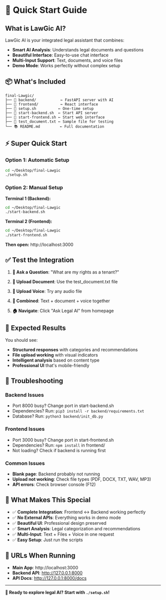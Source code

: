 # 🚀 Quick Start Guide

## What is LawGic AI?

LawGic AI is your integrated legal assistant that combines:
- **Smart AI Analysis**: Understands legal documents and questions
- **Beautiful Interface**: Easy-to-use chat interface
- **Multi-Input Support**: Text, documents, and voice files
- **Demo Mode**: Works perfectly without complex setup

## 📦 What's Included

```
final-Lawgic/
├── 📁 backend/           ← FastAPI server with AI
├── 📁 frontend/          ← React interface 
├── 🚀 setup.sh          ← One-time setup
├── 🔧 start-backend.sh  ← Start API server
├── 🎨 start-frontend.sh ← Start web interface
├── 📄 test_document.txt ← Sample file for testing
└── 📚 README.md         ← Full documentation
```

## ⚡ Super Quick Start

### Option 1: Automatic Setup
```bash
cd ~/Desktop/final-Lawgic
./setup.sh
```

### Option 2: Manual Setup

**Terminal 1 (Backend):**
```bash
cd ~/Desktop/final-Lawgic
./start-backend.sh
```

**Terminal 2 (Frontend):**
```bash
cd ~/Desktop/final-Lawgic  
./start-frontend.sh
```

**Then open:** http://localhost:3000

## ✅ Test the Integration

1. **💬 Ask a Question**: "What are my rights as a tenant?"

2. **📄 Upload Document**: Use the test_document.txt file

3. **🎤 Upload Voice**: Try any audio file

4. **🔗 Combined**: Text + document + voice together

5. **🏠 Navigate**: Click "Ask Legal AI" from homepage

## 🎯 Expected Results

You should see:
- **Structured responses** with categories and recommendations
- **File upload working** with visual indicators
- **Intelligent analysis** based on content type
- **Professional UI** that's mobile-friendly

## 🔧 Troubleshooting

### Backend Issues
- Port 8000 busy? Change port in start-backend.sh
- Dependencies? Run: `pip3 install -r backend/requirements.txt`
- Database? Run: `python3 backend/init_db.py`

### Frontend Issues  
- Port 3000 busy? Change port in start-frontend.sh
- Dependencies? Run: `npm install` in frontend/
- Not loading? Check if backend is running first

### Common Issues
- **Blank page**: Backend probably not running
- **Upload not working**: Check file types (PDF, DOCX, TXT, WAV, MP3)
- **API errors**: Check browser console (F12)

## 🎉 What Makes This Special

- ✅ **Complete Integration**: Frontend ↔ Backend working perfectly
- ✅ **No External APIs**: Everything works in demo mode
- ✅ **Beautiful UI**: Professional design preserved
- ✅ **Smart Analysis**: Legal categorization and recommendations
- ✅ **Multi-Input**: Text + Files + Voice in one request
- ✅ **Easy Setup**: Just run the scripts

## 🔗 URLs When Running

- **Main App**: http://localhost:3000
- **Backend API**: http://127.0.0.1:8000  
- **API Docs**: http://127.0.0.1:8000/docs

---

**🎯 Ready to explore legal AI? Start with `./setup.sh`!**